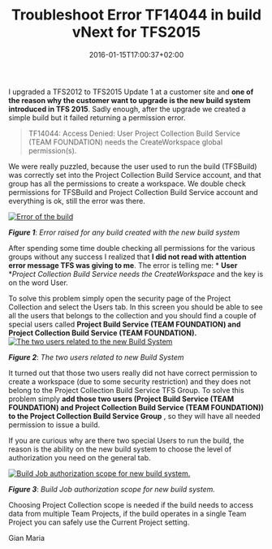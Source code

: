 ﻿---
title: "Troubleshoot Error TF14044 in build vNext for TFS2015"
description: ""
date: 2016-01-15T17:00:37+02:00
draft: false
tags: [build,Tfs]
categories: [Team Foundation Server]
---
I upgraded a TFS2012 to TFS2015 Update 1 at a customer site and  **one of the reason why the customer want to upgrade is the new build system introduced in TFS 2015**. Sadly enough, after the upgrade we created a simple build but it failed returning a permission error.

> TF14044: Access Denied: User Project Collection Build Service (TEAM FOUNDATION) needs the CreateWorkspace global permission(s).

We were really puzzled, because the user used to run the build (TFSBuild) was correctly set into the Project Collection Build Service account, and that group has all the permissions to create a workspace. We double check permissions for TFSBuild and Project Collection Build Service account and everything is ok, still the error was there.

[![Error of the build](http://www.codewrecks.com/blog/wp-content/uploads/2016/01/image_thumb6.png "Error of the build")](http://www.codewrecks.com/blog/wp-content/uploads/2016/01/image6.png)

 ***Figure 1***: *Error raised for any build created with the new build system*

After spending some time double checking all permissions for the various groups without any success I realized that **I did not read with attention error message TFS was giving to me**. The error is telling me: * **User** **Project Collection Build Service needs the CreateWorkspace* and the key is on the word User.

To solve this problem simply open the security page of the Project Collection and select the Users tab. In this screen you should be able to see all the users that belongs to the collection and you should find a couple of special users called  **Project Build Service (TEAM FOUNDATION) and Project Collection Build Service (TEAM FOUNDATION).** [![The two users related to the new Build System](http://www.codewrecks.com/blog/wp-content/uploads/2016/01/image_thumb7.png "Users of the build system.")](http://www.codewrecks.com/blog/wp-content/uploads/2016/01/image7.png)

 ***Figure 2***: *The two users related to new Build System*

It turned out that those two users really did not have correct permission to create a workspace (due to some security restriction) and they does not belong to the Project Collection Build Service TFS Group. To solve this problem simply  **add those two users (Project Build Service (TEAM FOUNDATION) and Project Collection Build Service (TEAM FOUNDATION)) to the Project Collection Build Service Group** , so they will have all needed permission to issue a build.

If you are curious why are there two special Users to run the build, the reason is the ability on the new build system to choose the level of authorization you need on the general tab.

[![Build Job authorization scope for new build system.](http://www.codewrecks.com/blog/wp-content/uploads/2016/01/image_thumb8.png "Build Job authorization scope for new build system.")](http://www.codewrecks.com/blog/wp-content/uploads/2016/01/image8.png)

 ***Figure 3***: *Build Job authorization scope for new build system.*

Choosing Project Collection scope is needed if the build needs to access data from multiple Team Projects, if the build operates in a single Team Project you can safely use the Current Project setting.

Gian Maria
